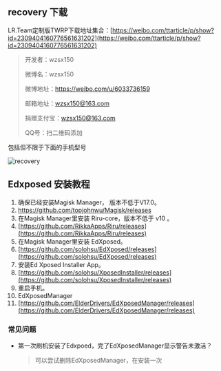 ## recovery 下载

LR.Team定制版TWRP下载地址集合：[https://weibo.com/ttarticle/p/show?id=2309404160776561631202](https://weibo.com/ttarticle/p/show?id=2309404160776561631202)

> 开发者：wzsx150 
>
> 微博名：wzsx150 
>
> 微博地址：https://weibo.com/u/6033736159 
>
> 邮箱地址：wzsx150@163.com 
>
> 捐赠支付宝：wzsx150@163.com 
>
> QQ号：扫二维码添加

包括但不限于下面的手机型号

![recovery](https://image.yoouu.cn/sunseekerx/wangji/recovery.png)



## Edxposed 安装教程

1. 确保已经安装Magisk Manager， 版本不低于V17.0。
2. [https://github.com/topjohnwu/Magisk/releases ](https://github.com/topjohnwu/Magisk/releases)
3. 在Magisk Manager里安装 Riru-core，版本不低于 v10 。
4. [https://github.com/RikkaApps/Riru/releases](https://github.com/RikkaApps/Riru/releases)
5. 在Magisk Manager里安装 EdXposed。
6. [https://github.com/solohsu/EdXposed/releases](https://github.com/solohsu/EdXposed/releases)
7. 安装Ed Xposed Installer App。
8. [https://github.com/solohsu/XposedInstaller/releases](https://github.com/solohsu/XposedInstaller/releases)
9. 重启手机。
10. EdXposedManager
11. [https://github.com/ElderDrivers/EdXposedManager/releases](https://github.com/ElderDrivers/EdXposedManager/releases)

### 常见问题

- 第一次刷机安装了Edxpoed，完了EdXposedManager显示警告未激活？
  > 可以尝试删除EdXposedManager，在安装一次